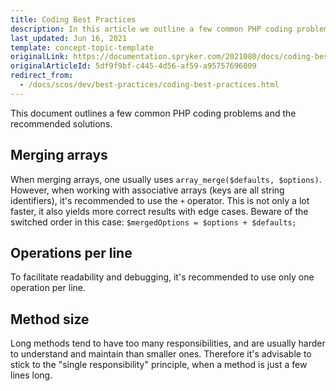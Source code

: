 ```yaml
---
title: Coding Best Practices
description: In this article we outline a few common PHP coding problems and the recommended solutions.
last_updated: Jun 16, 2021
template: concept-topic-template
originalLink: https://documentation.spryker.com/2021080/docs/coding-best-practices
originalArticleId: 5df9f9bf-c445-4d56-af59-a95757696009
redirect_from:
  - /docs/scos/dev/best-practices/coding-best-practices.html
---
```


This document outlines a few common PHP coding problems and the recommended solutions.

## Merging arrays

When merging arrays, one usually uses `array_merge($defaults, $options)`. However, when working with associative arrays (keys are all string identifiers), it's recommended to use the `+` operator. This is not only a lot faster, it also yields more correct results with edge cases. Beware of the switched order in this case: `$mergedOptions = $options + $defaults;`

## Operations per line

To facilitate readability and debugging, it's recommended to use only one operation per line.

## Method size

Long methods tend to have too many responsibilities, and are usually harder to understand and maintain than smaller ones. Therefore it's advisable to stick to the "single responsibility" principle, when a method is just a few lines long.
